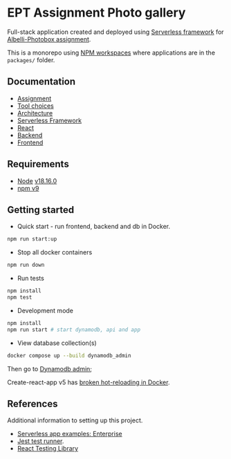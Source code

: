 # EPT Assignment Photo gallery

Full-stack application created and deployed using [Serverless framework](https://www.serverless.com/) for [Albelli-Photobox assignment](https://github.com/albumprinter/EPT-Assignment).

This is a monorepo using [NPM workspaces](https://docs.npmjs.com/cli/v7/using-npm/workspaces) where applications are in the `packages/` folder.

## Documentation

- [Assignment](./docs/assignment/README.md)
- [Tool choices](./docs/adr/0001-tool-choices.md)
- [Architecture](./docs/ARCHITECTURE.md)
- [Serverless Framework](./docs/serverless/ARCHITECTURE.md)
- [React](./docs/REACT.md)
- [Backend](./packages/backend/README.md)
- [Frontend](./packages/frontend/README.md)

## Requirements

- [Node](https://nodejs.org/en/download) [v18.16.0](https://nodejs.org/dist/latest-v18.x/docs/api/)
- [npm v9](https://docs.npmjs.com/cli/v9/)

## Getting started

- Quick start - run frontend, backend and db in Docker.

```bash
npm run start:up
```

- Stop all docker containers

```bash
npm run down
```

- Run tests

```bash
npm install
npm test
```

- Development mode

```bash
npm install
npm run start # start dynamodb, api and app
```

- View database collection(s)

```bash
docker compose up --build dynamodb_admin
```

Then go to [Dynamodb admin](http://localhost:8001/tables/Photos);

Create-react-app v5 has [broken hot-reloading in Docker](https://github.com/facebook/create-react-app/issues/11879).

## References

Additional information to setting up this project.

- [Serverless app examples: Enterprise](https://github.com/serverless/examples/blob/master/aws-node-fullstack/README.md)
- [Jest test runner](https://jestjs.io/).
- [React Testing Library](https://testing-library.com/docs/bs-react-testing-library/intro)
